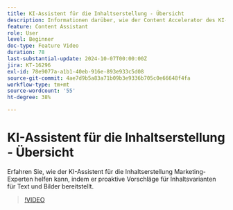```yaml
---
title: KI-Assistent für die Inhaltserstellung - Übersicht
description: Informationen darüber, wie der Content Accelerator des KI-Assistenten Marketing-Fachleuten helfen kann, indem er proaktiv Vorschläge zur Variation von Text- und Bildinhalten bereitstellt.
feature: Content Assistant
role: User
level: Beginner
doc-type: Feature Video
duration: 78
last-substantial-update: 2024-10-07T00:00:00Z
jira: KT-16296
exl-id: 78e9077a-a1b1-40eb-916e-893e933c5d08
source-git-commit: 4ae7d9b5a83a71b09b3e9336b705c0e66648f4fa
workflow-type: tm+mt
source-wordcount: '55'
ht-degree: 38%

---
```


# KI-Assistent für die Inhaltserstellung - Übersicht

Erfahren Sie, wie der KI-Assistent für die Inhaltserstellung Marketing-Experten helfen kann, indem er proaktive Vorschläge für Inhaltsvarianten für Text und Bilder bereitstellt.

>[!VIDEO](https://video.tv.adobe.com/v/3432772/?learn=on)
